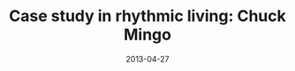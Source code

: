 ---
layout: message
category: message
series: "Rhythm"
title: "Case study in rhythmic living: Chuck Mingo"
date: 2013-04-27
audio-description: "Chuck Mingo presents a case study in rhythmic living."
audio: "http://www.crossroads.net/players/media/hq/rhythm_02.mp3"
audio-title: "Case study in rhythmic living&#58; Chuck Mingo"
audio-duration: "30:08"
program-description: "Program - Rhythm Week 2"
program: "http://www.crossroads.net/players/media/hq/04_27-28_13Program_LO.pdf"
program-title: "Case study in rhythmic living: Chuck Mingo"
video-description: "Chuck Mingo presents a case study in rhythmic living."
video-title: "Case study in rhythmic living&#58; Chuck Mingo"
video: "https://s3.amazonaws.com/crossroadsvideomessages/rhythm_02.mp4"
video-poster: "https://www.crossroads.net/uploadedfiles/rhythm_02_still.jpg"
---